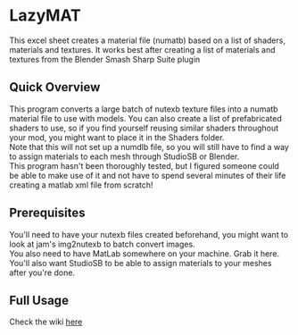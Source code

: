 # LazyMAT

This excel sheet creates a material file (numatb) based on a list of shaders, materials and textures. It works best after creating a list of materials and textures from the Blender Smash Sharp Suite plugin

## Quick Overview

This program converts a large batch of nutexb texture files into a numatb material file to use with models. You can also create a list of prefabricated shaders to use, so if you find yourself reusing similar shaders throughout your mod, you might want to place it in the Shaders folder.  
Note that this will not set up a numdlb file, so you will still have to find a way to assign materials to each mesh through StudioSB or Blender.  
This program hasn't been thoroughly tested, but I figured someone could be able to make use of it and not have to spend several minutes of their life creating a matlab xml file from scratch!

## Prerequisites

You'll need to have your nutexb files created beforehand, you might want to look at jam's img2nutexb to batch convert images.  
You also need to have MatLab somewhere on your machine. Grab it here.  
You'll also want StudioSB to be able to assign materials to your meshes after you're done.

## Full Usage

Check the wiki [here](https://github.com/CSharpM7/SharpSmashSuite/wiki/LazyMat)
